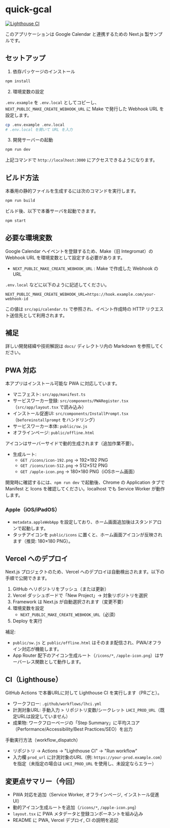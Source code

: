 # quick-gcal

[![Lighthouse CI](https://github.com/nyom3/quick-gcal/actions/workflows/lhci.yml/badge.svg)](https://github.com/nyom3/quick-gcal/actions/workflows/lhci.yml)

このアプリケーションは Google Calendar と連携するための Next.js 製サンプルです。

## セットアップ

1. 依存パッケージのインストール

```bash
npm install
```

2. 環境変数の設定

`.env.example` を `.env.local` としてコピーし、`NEXT_PUBLIC_MAKE_CREATE_WEBHOOK_URL` に Make で発行した Webhook URL を設定します。

```bash
cp .env.example .env.local
# .env.local を開いて URL を入力
```

3. 開発サーバーの起動

```bash
npm run dev
```

上記コマンドで `http://localhost:3000` にアクセスできるようになります。

## ビルド方法

本番用の静的ファイルを生成するには次のコマンドを実行します。

```bash
npm run build
```

ビルド後、以下で本番サーバを起動できます。

```bash
npm start
```

## 必要な環境変数

Google Calendar へイベントを登録するため、Make（旧 Integromat）の Webhook URL を環境変数として設定する必要があります。

* `NEXT_PUBLIC_MAKE_CREATE_WEBHOOK_URL` : Make で作成した Webhook の URL

`.env.local` などに以下のように記述してください。

```env
NEXT_PUBLIC_MAKE_CREATE_WEBHOOK_URL=https://hook.example.com/your-webhook-id
```

この値は `src/api/calendar.ts` で参照され、イベント作成時の HTTP リクエスト送信先として利用されます。

## 補足

詳しい開発経緯や技術解説は `docs/` ディレクトリ内の Markdown を参照してください。

## PWA 対応

本アプリはインストール可能な PWA に対応しています。

- マニフェスト: `src/app/manifest.ts`
- サービスワーカー登録: `src/components/PWARegister.tsx`（`src/app/layout.tsx` で読み込み）
- インストール促進UI: `src/components/InstallPrompt.tsx`（`beforeinstallprompt` をハンドリング）
- サービスワーカー本体: `public/sw.js`
- オフラインページ: `public/offline.html`

アイコンはサーバーサイドで動的生成されます（追加作業不要）。

- 生成ルート:
  - `GET /icons/icon-192.png` → 192×192 PNG
  - `GET /icons/icon-512.png` → 512×512 PNG
  - `GET /apple-icon.png` → 180×180 PNG（iOSホーム画面）

開発時に確認するには、`npm run dev` で起動後、Chrome の Application タブで Manifest と Icons を確認してください。localhost でも Service Worker が動作します。

### Apple（iOS/iPadOS）
- `metadata.appleWebApp` を設定しており、ホーム画面追加後はスタンドアロンで起動します。
- タッチアイコンを `public/icons` に置くと、ホーム画面アイコンが反映されます（推奨: 180×180 PNG）。

## Vercel へのデプロイ

Next.js プロジェクトのため、Vercel へのデプロイは自動検出されます。以下の手順で公開できます。

1. GitHub へリポジトリをプッシュ（または更新）
2. Vercel ダッシュボードで「New Project」→ 対象リポジトリを選択
3. Framework は Next.js が自動選択されます（変更不要）
4. 環境変数を設定
   - `NEXT_PUBLIC_MAKE_CREATE_WEBHOOK_URL`（必須）
5. Deploy を実行

補足:
- `public/sw.js` と `public/offline.html` はそのまま配信され、PWA/オフライン対応が機能します。
- App Router 配下のアイコン生成ルート（`/icons/*`, `/apple-icon.png`）はサーバーレス関数として動作します。

## CI（Lighthouse）

GitHub Actions で本番URLに対して Lighthouse CI を実行します（PRごと）。

- ワークフロー: `.github/workflows/lhci.yml`
- 計測対象URL: 手動入力 > リポジトリ変数/シークレット `LHCI_PROD_URL`（既定URLは設定していません）
- 成果物: ワークフローページの「Step Summary」に平均スコア（Performance/Accessibility/Best Practices/SEO）を出力

手動実行方法（workflow_dispatch）
- リポジトリ → Actions → "Lighthouse CI" → "Run workflow"
- 入力欄 `prod_url` に計測対象のURL（例: `https://your-prod.example.com`）を指定（未指定の場合は `LHCI_PROD_URL` を使用し、未設定ならエラー）

## 変更点サマリー（今回）

- PWA 対応を追加（Service Worker, オフラインページ, インストール促進UI）
- 動的アイコン生成ルートを追加（`/icons/*`, `/apple-icon.png`）
- `layout.tsx` に PWA メタデータと登録コンポーネントを組み込み
- README に PWA, Vercel デプロイ, CI の説明を追記
